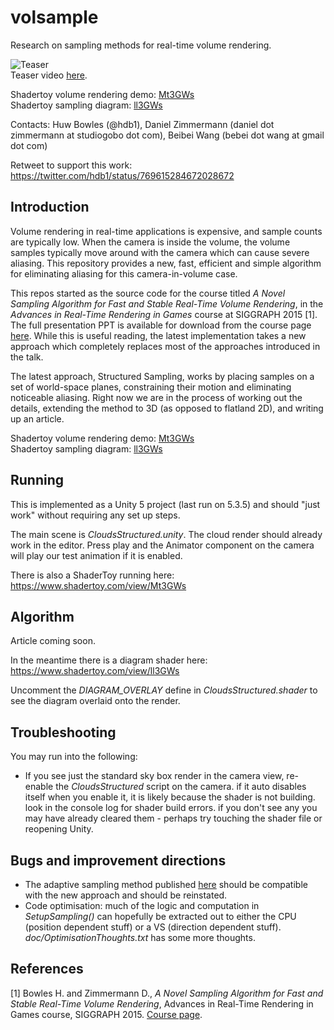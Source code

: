
# volsample

Research on sampling methods for real-time volume rendering.

![Teaser](https://raw.githubusercontent.com/huwb/volsample/master/img/teaser.jpg)  
Teaser video [here](https://raw.githubusercontent.com/huwb/volsample/master/img/volrender_800x450_30fps.mp4).

Shadertoy volume rendering demo: [Mt3GWs](https://www.shadertoy.com/view/Mt3GWs)  
Shadertoy sampling diagram: [ll3GWs](https://www.shadertoy.com/view/ll3GWs)

Contacts: Huw Bowles (@hdb1), Daniel Zimmermann (daniel dot zimmermann at studiogobo dot com), Beibei Wang (bebei dot wang at gmail dot com)

Retweet to support this work: https://twitter.com/hdb1/status/769615284672028672  


## Introduction

Volume rendering in real-time applications is expensive, and sample counts are typically low. When the camera is inside the volume, the volume samples typically move around with the camera which can cause severe aliasing. This repository provides a new, fast, efficient and simple algorithm for eliminating aliasing for this camera-in-volume case.

This repos started as the source code for the course titled *A Novel Sampling Algorithm for Fast and Stable Real-Time Volume Rendering*, in the *Advances in Real-Time Rendering in Games* course at SIGGRAPH 2015 [1]. The full presentation PPT is available for download from the course page [here][ADVANCES2015]. While this is useful reading, the latest implementation takes a new approach which completely replaces most of the approaches introduced in the talk.

The latest approach, Structured Sampling, works by placing samples on a set of world-space planes, constraining their motion and eliminating noticeable aliasing. Right now we are in the process of working out the details, extending the method to 3D (as opposed to flatland 2D), and writing up an article. 

Shadertoy volume rendering demo: [Mt3GWs](https://www.shadertoy.com/view/Mt3GWs)  
Shadertoy sampling diagram: [ll3GWs](https://www.shadertoy.com/view/ll3GWs)


## Running

This is implemented as a Unity 5 project (last run on 5.3.5) and should "just work" without requiring any set up steps.

The main scene is *CloudsStructured.unity*. The cloud render should already work in the editor. Press play and the Animator component on the camera will play our test animation if it is enabled.

There is also a ShaderToy running here: https://www.shadertoy.com/view/Mt3GWs


## Algorithm

Article coming soon.

In the meantime there is a diagram shader here: https://www.shadertoy.com/view/ll3GWs

Uncomment the *DIAGRAM_OVERLAY* define in *CloudsStructured.shader* to see the diagram overlaid onto the render.


## Troubleshooting

You may run into the following:

* If you see just the standard sky box render in the camera view, re-enable the *CloudsStructured* script on the camera. if it auto disables itself when you enable it, it is likely because the shader is not building. look in the console log for shader build errors. if you don't see any you may have already cleared them - perhaps try touching the shader file or reopening Unity.


## Bugs and improvement directions

* The adaptive sampling method published [here][ADVANCES2015] should be compatible with the new approach and should be reinstated.
* Code optimisation: much of the logic and computation in *SetupSampling()* can hopefully be extracted out to either the CPU (position dependent stuff) or a VS (direction dependent stuff). *doc/OptimisationThoughts.txt* has some more thoughts.


## References

[ADVANCES2015]: http://advances.realtimerendering.com/s2015/index.html "Advances in Real-Time Rendering - SIGGRAPH 2015"

[1] Bowles H. and Zimmermann D., *A Novel Sampling Algorithm for Fast and Stable Real-Time Volume Rendering*, Advances in Real-Time Rendering in Games course, SIGGRAPH 2015. [Course page][ADVANCES2015].

